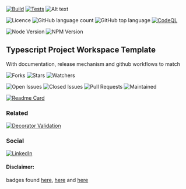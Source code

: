 [![Build](https://github.com/TiagoVenceslau/ts-workspace/actions/workflows/nodejs-build.yaml/badge.svg)](http://www.pdmfc.com)
[![Tests](https://github.com/TiagoVenceslau/ts-workspace/actions/workflows/jest-test.yaml/badge.svg)](http://www.pdmfc.com)
![Alt text](https://raw.github.com/TiagoVenceslau/ts-workspace/master/workdocs/badges/badge-lines.svg?sanitize=true)

![Licence](https://img.shields.io/github/license/TiagoVenceslau/ts-workspace.svg?style=plastic)
![GitHub language count](https://img.shields.io/github/languages/count/TiagoVenceslau/ts-workspace?style=plastic)
![GitHub top language](https://img.shields.io/github/languages/top/TiagoVenceslau/ts-workspace?style=plastic)
[![CodeQL](https://github.com/starnowski/posmulten/workflows/CodeQL/badge.svg)](https://github.com/TiagoVenceslau/ts-workspace/actions?query=workflow%3ACodeQL)

![Node Version](https://img.shields.io/badge/dynamic/json.svg?url=https%3A%2F%2Fraw.githubusercontent.com%2Fbadges%2Fshields%2Fmaster%2Fpackage.json&label=Node&query=$.engines.node&colorB=blue)
![NPM Version](https://img.shields.io/badge/dynamic/json.svg?url=https%3A%2F%2Fraw.githubusercontent.com%2Fbadges%2Fshields%2Fmaster%2Fpackage.json&label=NPM&query=$.engines.npm&colorB=purple)


## Typescript Project Workspace Template

With documentation, release mechanism and github workflows to match


![Forks](https://img.shields.io/github/forks/TiagoVenceslau/ts-workspace.svg)
![Stars](https://img.shields.io/github/stars/TiagoVenceslau/ts-workspace.svg)
![Watchers](https://img.shields.io/github/watchers/TiagoVenceslau/ts-workspace.svg)

![Open Issues](https://img.shields.io/github/issues/TiagoVenceslau/ts-workspace.svg)
![Closed Issues](https://img.shields.io/github/issues-closed/TiagoVenceslau/ts-workspace.svg)
![Pull Requests](https://img.shields.io/github/issues-pr-closed/TiagoVenceslau/ts-workspace.svg)
![Maintained](https://img.shields.io/badge/Maintained%3F-yes-green.svg)

[![Readme Card](https://github-readme-stats.vercel.app/api/pin/?username=TiagoVenceslau&repo=ts-workspace)](https://github.com/TiagoVenceslau/ts-workspace)

### Related

[![Decorator Validation](https://github-readme-stats.vercel.app/api/pin/?username=TiagoVenceslau&repo=decorator-validation)](https://github.com/TiagoVenceslau/decorator-validation)

### Social

[![LinkedIn](https://img.shields.io/badge/LinkedIn-0077B5?style=for-the-badge&logo=linkedin&logoColor=white)](https://www.linkedin.com/in/tiagovenceslau/)

#### Disclaimer:

badges found [here](https://dev.to/envoy_/150-badges-for-github-pnk), [here](https://github.com/alexandresanlim/Badges4-README.md-Profile#-social-) and [here](https://github.com/Ileriayo/markdown-badges)

